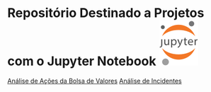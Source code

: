 # Repositório Destinado a Projetos com o Jupyter Notebook ![n](https://github.com/PedroCarpe/Projeto_Jupyter_Notebook/blob/main/arquivos/main-logo.svg)

[Análise de Ações da Bolsa de Valores](https://github.com/PedroCarpe/Projeto_Jupyter_Notebook/tree/main/arquivos/Teste.ipynb)
[Análise de Incidentes](https://github.com/PedroCarpe/Projeto_Jupyter_Notebook/tree/main/projeto_incidentes.ipynb)

